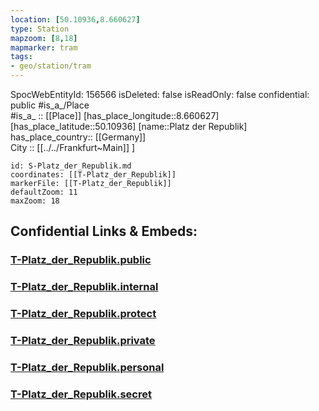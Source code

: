 ```yaml
---
location: [50.10936,8.660627] 
type: Station 
mapzoom: [8,18] 
mapmarker: tram 
tags:
- geo/station/tram
---
```

SpocWebEntityId: 156566
isDeleted: false
isReadOnly: false
confidential: public
#is_a_/Place  
#is_a_ :: [[Place]] 
[has_place_longitude::8.660627] 
[has_place_latitude::50.10936] 
[name::Platz der Republik] 
has_place_country:: [[Germany]]  
City :: [[../../Frankfurt~Main]] ] 


```leaflet
id: S-Platz_der_Republik.md
coordinates: [[T-Platz_der_Republik]] 
markerFile: [[T-Platz_der_Republik]] 
defaultZoom: 11 
maxZoom: 18
```


## Confidential Links & Embeds: 

### [T-Platz_der_Republik.public](/_public/\Earth\Continent\Europe\Europe~Central\Germany\Germany~West\Hessen\counties~Hessen\Frankfurt~Main\Stations-FFM~TT-Platz_der_Republik.public.md) 

### [T-Platz_der_Republik.internal](/_internal/\Earth\Continent\Europe\Europe~Central\Germany\Germany~West\Hessen\counties~Hessen\Frankfurt~Main\Stations-FFM~TT-Platz_der_Republik.internal.md) 

### [T-Platz_der_Republik.protect](/_protect/\Earth\Continent\Europe\Europe~Central\Germany\Germany~West\Hessen\counties~Hessen\Frankfurt~Main\Stations-FFM~TT-Platz_der_Republik.protect.md) 

### [T-Platz_der_Republik.private](/_private/\Earth\Continent\Europe\Europe~Central\Germany\Germany~West\Hessen\counties~Hessen\Frankfurt~Main\Stations-FFM~TT-Platz_der_Republik.private.md) 

### [T-Platz_der_Republik.personal](/_personal/\Earth\Continent\Europe\Europe~Central\Germany\Germany~West\Hessen\counties~Hessen\Frankfurt~Main\Stations-FFM~TT-Platz_der_Republik.personal.md) 

### [T-Platz_der_Republik.secret](/_secret/\Earth\Continent\Europe\Europe~Central\Germany\Germany~West\Hessen\counties~Hessen\Frankfurt~Main\Stations-FFM~TT-Platz_der_Republik.secret.md)

